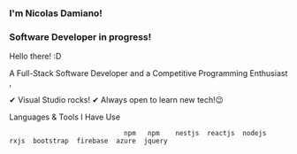 ### I'm Nicolas Damiano! 
### Software Developer in progress!

Hello there! :D

A Full-Stack Software Developer  and a Competitive Programming Enthusiast  ,


✔ Visual Studio rocks!
✔ Always open to learn new tech!😉




Languages & Tools I Have Use

                                 npm   npm    nestjs  reactjs  nodejs  rxjs  bootstrap  firebase  azure  jquery

<!--
**nic0las91/nic0las91** is a ✨ _special_ ✨ repository because its `README.md` (this file) appears on your GitHub profile.

Here are some ideas to get you started:

- 🔭 I’m currently working on ...
- 🌱 I’m currently learning ...
- 👯 I’m looking to collaborate on ...
- 🤔 I’m looking for help with ...
- 💬 Ask me about ...
- 📫 How to reach me: ...
- 😄 Pronouns: ...
- ⚡ Fun fact: ...
-->
